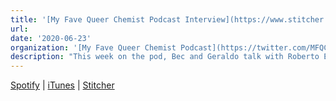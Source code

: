```yaml
---
title: '[My Fave Queer Chemist Podcast Interview](https://www.stitcher.com/show/my-fave-queer-chemist/episode/roberto-efrain-diaz-university-of-california-san-francisco-72130656 "My Fave Queer Chemist Podcast Interview on Stitcher (opens in new tab)"){:target="_blank"}'
url:
date: '2020-06-23'
organization: '[My Fave Queer Chemist Podcast](https://twitter.com/MFQCPod "My Fave Queer Chemist Podcast on Twitter (opens in new tab)"){:target="_blank"}'
description: "This week on the pod, Bec and Geraldo talk with Roberto Efraín (Robbie) Díaz (he/him), a graduate student in the Fraser Lab in the Department of Bioengineering and Therapeutic Sciences at the University of California, San Francisco (UCSF). We talk about his work with the Graduate and Postdoctoral Queer Alliance (GPQA), how his different identities have intersected with his scientific career, the barriers to LGBTQ+ inclusion in academia and how those can be taken down, and so much more! We hope y'all are enjoying our Pride Month special and remember that Black lives matter today and everyday."
---
```


[Spotify](https://open.spotify.com/episode/0pqEHgueMVORRGCISY5cyM) |
[iTunes](https://podcasts.apple.com/us/podcast/my-fave-queer-chemist/id1499653504) |
[Stitcher](https://www.stitcher.com/show/my-fave-queer-chemist/episode/roberto-efrain-diaz-university-of-california-san-francisco-72130656)
